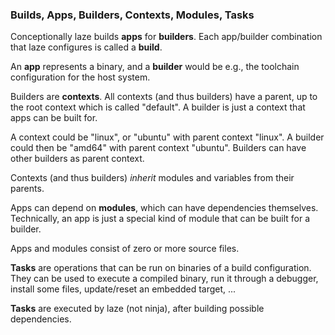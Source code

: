 ### Builds, Apps, Builders, Contexts, Modules, Tasks

Conceptionally laze builds **apps** for **builders**.
Each app/builder combination that laze configures is called a **build**.

An **app** represents a binary, and a **builder** would be e.g., the toolchain
configuration for the host system.

Builders are **contexts**. All contexts (and thus builders) have a parent,
up to the root context which is called "default". A builder is just a context
that apps can be built for.

A context could be "linux", or "ubuntu" with parent context "linux". A builder
could then be "amd64" with parent context "ubuntu". Builders can have other
builders as parent context.

Contexts (and thus builders) _inherit_ modules and variables from their parents.

Apps can depend on **modules**, which can have dependencies themselves.
Technically, an app is just a special kind of module that can be built for a
builder.

Apps and modules consist of zero or more source files.

**Tasks** are operations that can be run on binaries of a build configuration.
They can be used to execute a compiled binary, run it through a debugger,
install some files, update/reset an embedded target, ...

**Tasks** are executed by laze (not ninja), after building possible dependencies.
